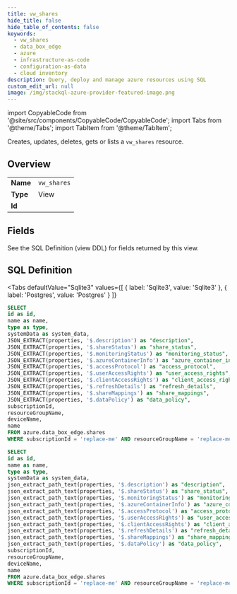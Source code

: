 ```yaml
--- 
title: vw_shares
hide_title: false
hide_table_of_contents: false
keywords:
  - vw_shares
  - data_box_edge
  - azure
  - infrastructure-as-code
  - configuration-as-data
  - cloud inventory
description: Query, deploy and manage azure resources using SQL
custom_edit_url: null
image: /img/stackql-azure-provider-featured-image.png
---
```


import CopyableCode from '@site/src/components/CopyableCode/CopyableCode';
import Tabs from '@theme/Tabs';
import TabItem from '@theme/TabItem';

Creates, updates, deletes, gets or lists a <code>vw_shares</code> resource.

## Overview
<table><tbody>
<tr><td><b>Name</b></td><td><code>vw_shares</code></td></tr>
<tr><td><b>Type</b></td><td>View</td></tr>
<tr><td><b>Id</b></td><td><CopyableCode code="azure.data_box_edge.vw_shares" /></td></tr>
</tbody></table>

## Fields

See the SQL Definition (view DDL) for fields returned by this view.

## SQL Definition

<Tabs
defaultValue="Sqlite3"
values={[
{ label: 'Sqlite3', value: 'Sqlite3' },
{ label: 'Postgres', value: 'Postgres' }
]}
>
<TabItem value="Sqlite3">

```sql
SELECT
id as id,
name as name,
type as type,
systemData as system_data,
JSON_EXTRACT(properties, '$.description') as "description",
JSON_EXTRACT(properties, '$.shareStatus') as "share_status",
JSON_EXTRACT(properties, '$.monitoringStatus') as "monitoring_status",
JSON_EXTRACT(properties, '$.azureContainerInfo') as "azure_container_info",
JSON_EXTRACT(properties, '$.accessProtocol') as "access_protocol",
JSON_EXTRACT(properties, '$.userAccessRights') as "user_access_rights",
JSON_EXTRACT(properties, '$.clientAccessRights') as "client_access_rights",
JSON_EXTRACT(properties, '$.refreshDetails') as "refresh_details",
JSON_EXTRACT(properties, '$.shareMappings') as "share_mappings",
JSON_EXTRACT(properties, '$.dataPolicy') as "data_policy",
subscriptionId,
resourceGroupName,
deviceName,
name
FROM azure.data_box_edge.shares
WHERE subscriptionId = 'replace-me' AND resourceGroupName = 'replace-me' AND deviceName = 'replace-me';
```

</TabItem>
<TabItem value="Postgres">

```sql
SELECT
id as id,
name as name,
type as type,
systemData as system_data,
json_extract_path_text(properties, '$.description') as "description",
json_extract_path_text(properties, '$.shareStatus') as "share_status",
json_extract_path_text(properties, '$.monitoringStatus') as "monitoring_status",
json_extract_path_text(properties, '$.azureContainerInfo') as "azure_container_info",
json_extract_path_text(properties, '$.accessProtocol') as "access_protocol",
json_extract_path_text(properties, '$.userAccessRights') as "user_access_rights",
json_extract_path_text(properties, '$.clientAccessRights') as "client_access_rights",
json_extract_path_text(properties, '$.refreshDetails') as "refresh_details",
json_extract_path_text(properties, '$.shareMappings') as "share_mappings",
json_extract_path_text(properties, '$.dataPolicy') as "data_policy",
subscriptionId,
resourceGroupName,
deviceName,
name
FROM azure.data_box_edge.shares
WHERE subscriptionId = 'replace-me' AND resourceGroupName = 'replace-me' AND deviceName = 'replace-me';
```

</TabItem>
</Tabs>
